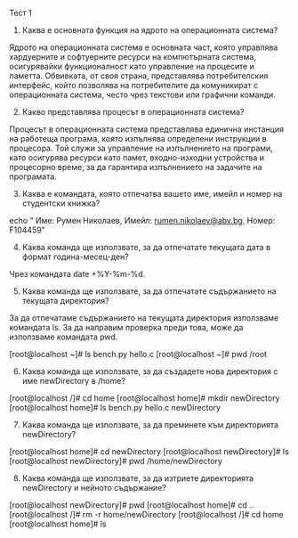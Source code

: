 Тест 1

1. Каква е основната функция на ядрото на операционната система?

Ядрото на операционната система е основната част, която управлява хардуерните и софтуерните ресурси на компютърната система, осигурявайки функционалност като управление на процесите и паметта. Обвивката, от своя страна, представлява потребителския интерфейс, който позволява на потребителите да комуникират с операционната система, често чрез текстови или графични команди.

2. Какво представлява процесът в операционната система?

Процесът в операционната система представлява единична инстанция на работеща програма, която изпълнява определени инструкции в процесора. Той служи за управление на изпълнението на програми, като осигурява ресурси като памет, входно-изходни устройства и процесорно време, за да гарантира изпълнението на задачите на програмата.

3. Каква е командата, която отпечатва вашето име, имейл и номер на студентски книжка?

echo " Име: Румен Николаев, Имейл: rumen.nikolaev@abv.bg, Номер: F104459"

4. Каква команда ще използвате, за да отпечатате текущата дата в формат година-месeц-ден?

Чрез командата date +%Y-%m-%d.

5. Каква команда ще използвате, за да отпечатате съдържанието на текущата директория?

За да отпечатаме съдържанието на текущата директория използваме командата ls. За да направим проверка преди това, може да използваме командата pwd.

[root@localhost ~]# ls
bench.py  hello.c
[root@localhost ~]# pwd
/root

6. Каква команда ще използвате, за да създадете нова директория с име newDirectory в /home?

[root@localhost /]# cd home
[root@localhost home]# mkdir newDirectory
[root@localhost home]# ls
bench.py  hello.c  newDirectory
   
7. Каква команда ще използвате, за да преминете към директорията newDirectory?

[root@localhost home]# cd newDirectory
[root@localhost newDirectory]# ls
[root@localhost newDirectory]# pwd
/home/newDirectory

8. Каква команда ще използвате, за да изтриете директорията newDirectory и нейното съдържание?

[root@localhost newDirectory]# pwd
[root@localhost home]# cd ..
[root@localhost /]# rm -r home/newDirectory
[root@localhost /]# cd home
[root@localhost home]# ls

